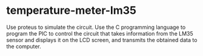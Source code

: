 # temperature-meter-lm35
 Use proteus to simulate the circuit. Use the C programming language to program the PIC to control the circuit that takes information from the LM35 sensor and displays it on the LCD screen, and transmits the obtained data to the computer.
